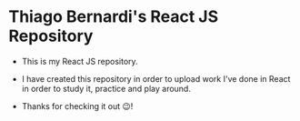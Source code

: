 # Thiago Bernardi's React JS Repository

- This is my React JS repository.

- I have created this repository in order to upload work I've done in React in order to study it, practice and play around.

- Thanks for checking it out 😉!
